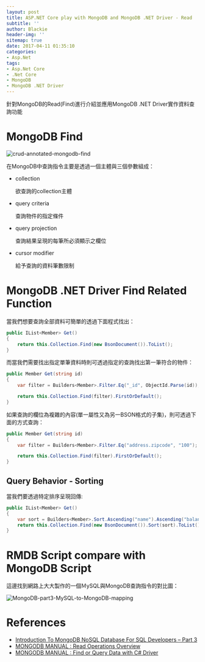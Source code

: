 ```yaml
---
layout: post
title: ASP.NET Core play with MongoDB and MongoDB .NET Driver - Read
subtitle: ''
author: Blackie
header-img: ''
sitemap: true
date: 2017-04-11 01:35:10
categories:
- Asp.Net
tags: 
- Asp.Net Core
- .Net Core
- MongoDB
- MongoDB .NET Driver
---
```


針對MongoDB的Read(Find)進行介紹並應用MongoDB .NET Driver實作資料查詢功能

<!-- More -->

# MongoDB Find #

![crud-annotated-mongodb-find](crud-annotated-mongodb-find.png)

在MongoDB中查詢指令主要是透過一個主體與三個參數組成：

- collection

    欲查詢的collection主體

- query criteria

    查詢物件的指定條件

- query projection

    查詢結果呈現的每筆所必須顯示之欄位

- cursor modifier

    給予查詢的資料筆數限制


# MongoDB .NET Driver Find Related Function #

當我們想要查詢全部資料可簡單的透過下面程式找出：

```csharp
public IList<Member> Get()
{
    return this.Collection.Find(new BsonDocument()).ToList();
}
```

而當我們需要找出指定單筆資料時則可透過指定的查詢找出第一筆符合的物件：

```csharp
public Member Get(string id)
{
    var filter = Builders<Member>.Filter.Eq("_id", ObjectId.Parse(id));

    return this.Collection.Find(filter).FirstOrDefault();
}
```

如果查詢的欄位為複雜的內容(單一屬性又為另一BSON格式的子集)，則可透過下面的方式查詢：

```csharp
public Member Get(string id)
{
    var filter = Builders<Member>.Filter.Eq("address.zipcode", "100");

    return this.Collection.Find(filter).FirstOrDefault();
}
```

## Query Behavior - Sorting ##

當我們要透過特定排序呈現回傳:

```csharp
public IList<Member> Get()
{
    var sort = Builders<Member>.Sort.Ascending("name").Ascending("balance")
    return this.Collection.Find(new BsonDocument()).Sort(sort).ToList();
}
```

# RMDB Script compare with MongoDB Script #

這邊找到網路上大大製作的一個ＭySQL與MongoDB查詢指令的對比圖：

![MongoDB-part3-MySQL-to-MongoDB-mapping](MongoDB-part3-MySQL-to-MongoDB-mapping.jpg)

# References #

- [Introduction To MongoDB NoSQL Database For SQL Developers – Part 3](http://bicortex.com/page/12/)
- [MONGODB MANUAL : Read Operations Overview](https://docs.mongodb.com/v3.0/core/read-operations-introduction/)
- [MONGODB MANUAL : Find or Query Data with C# Driver](https://docs.mongodb.com/getting-started/csharp/query/)
